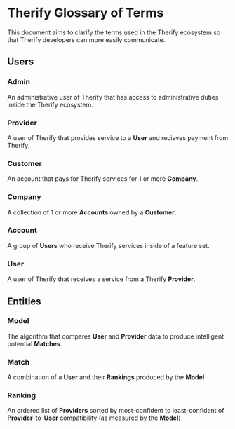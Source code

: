 # Therify Glossary of Terms

This document aims to clarify the terms used in the Therify ecosystem so that Therify developers can more easily communicate.

## Users

### Admin

An administrative user of Therify that has access to administrative duties inside the Therify ecosystem.

### Provider

A user of Therify that provides service to a **User** and recieves payment from Therify.

### Customer

An account that pays for Therify services for 1 or more **Company**.

### Company

A collection of 1 or more **Accounts** owned by a **Customer**.

### Account

A group of **Users** who receive Therify services inside of a feature set.

### User

A user of Therify that receives a service from a Therify **Provider**.

## Entities

### Model

The algorithm that compares **User** and **Provider** data to produce intelligent potential **Matches**.

### Match

A combination of a **User** and their **Rankings** produced by the **Model**

### Ranking

An ordered list of **Providers** sorted by most-confident to least-confident of **Provider**-to-**User** compatibility (as measured by the **Model**)
